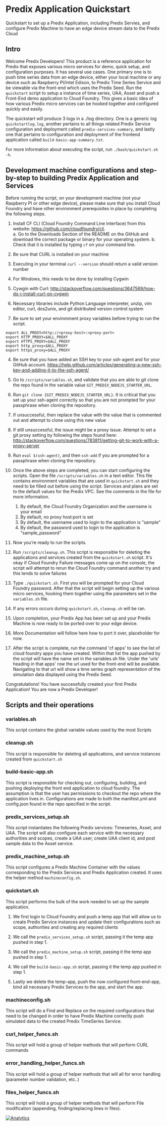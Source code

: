 # Predix Application Quickstart
Quickstart to set up a Predix Application, including Predix Servies, and configure Predix Machine to have an edge device stream data to the Predix Cloud

## Intro
Welcome Predix Developers! This product is a reference application for Predix that exposes various micro services for demo, quick setup, and configuration purposes. It has several use cases. One primary one is to push time series data from an edge device, either your local machine or any device such as Raspberry PI/Intel Edison,  to Predix Time Series Service and be viewable via the front-end which uses the Predix Seed. Run the `quickstart` script to setup a instance of time series, UAA, Asset and push a Front-End demo application to Cloud Foundry. This gives a basic idea of how various Predix micro services can be hooked together and configured quickly and easily.

The quickstart will produce 3 logs in a ./log directory. One is a generic log `quickstartlog.log`, another pertains to all things related Predix Service configuration and deployment called `predix-services-summary`, and lastly one that pertains to configuration and deployment of the frontend application called `build-basic-app-summary.txt`.

For more information about executing the script, run `./bash/quickstart.sh -h`.

## Development machine configurations and step-by-step to building Predix Application and Services

Before running the script, on your development machine (not your Raspberry PI or other edge device), please make sure that you install Cloud Foundry and have other environment prerequisites in place by completing the following steps.

1. Install CF CLI (Cloud Foundry Command Line Interface) from this website: https://github.com/cloudfoundry/cli.  
  a. Go to the Downloads Section of the README on the GitHub and download the correct package or binary for your operating system.
  b. Check that it is installed by typing `cf` on your command line.  

2. Be sure that CURL is installed on your machine
  1. Executing in your terminal `curl --version` should return a valid version number
  2. For Windows, this needs to be done by installing Cygwin
  3. Cywgin with Curl: http://stackoverflow.com/questions/3647569/how-do-i-install-curl-on-cygwin
  4. Necessary libraries include Python Language interpreter, unzip, vim editor, curl, dos2unix, and git distributed version control system

3. Be sure to set your environment proxy variables before trying to run the script.
```
export ALL_PROXY=http://<proxy-host>:<proxy-port>
export HTTP_PROXY=$ALL_PROXY
export HTTPS_PROXY=$ALL_PROXY
export http_proxy=$ALL_PROXY
export https_proxy=$ALL_PROXY
```

4. Be sure that you have added an SSH key to your ssh-agent and for your GitHub account. https://help.github.com/articles/generating-a-new-ssh-key-and-adding-it-to-the-ssh-agent/

5. Go to `/scripts/variables.sh`, and validate that you are able to git clone the repo found in the variable value `GIT_PREDIX_NODEJS_STARTER_URL`.
  1. Run `git clone {GIT_PREDIX_NODEJS_STARTER_URL}`. It is critical that you set up your ssh-agent correctly so that you are not prompted for your passphrase when cloning the repository.
  2. If unsuccessful, then replace the value with the value that is commented out and attempt to clone using this new value
  3. If still unsuccessful, the issue might be a proxy issue. Attempt to set a git proxy setting by following the steps found here: http://stackoverflow.com/questions/783811/getting-git-to-work-with-a-proxy-server
  4. Run `eval $(ssh-agent)`, and then `ssh-add` if you are prompted for a passphrase when cloning the repository.

6. Once the above steps are completed, you can start configuring the scripts.  Open the file `/scripts/variables.sh` in a text editor.  This file contains environment variables that are used in `quickstart.sh` and they need to be filled out before using the script. Services and plans are set to the default values for the Predix VPC. See the comments in the file for more information.
    1. By default, the Cloud Foundry Organization and the username is your email
    2. By default, no proxy host:port is set
    3. By default, the username used to login to the application is "sample"
    4. By default, the password used to login to the application is "sample_password"

7. Now you’re ready to run the scripts.

  1. Run `/scripts/cleanup.sh`. This script is responsible for deleting the applications and services created from the `quickstart.sh` script. It's okay if Cloud Foundry Failure messages come up on the console, the script will
  attempt to rerun the Cloud Foundry command another try and this tends to solve failures
  2. Type `./quickstart.sh`. First you will be prompted for your Cloud Foundry password. After that the script will begin setting up the various micro services, hooking them together using the parameters set in the `variables.sh` file.
  3. If any errors occurs during `quickstart.sh`, `cleanup.sh` will be ran.

8.	Upon completion, your Predix App has been set up and your Predix Machine is now ready to be ported over to
your edge device.
  1. More Documentation will follow here how to port it over, placeholder for now.

9.	After the script is complete, run the command 'cf apps' to see the list of cloud foundry apps you have created. Within that list the app pushed by the script will have the name set in the variables.sh file. Under the 'urls' heading in that apps' row the url used for the front-end will be available. Navigating to that url will show a time series graph representation of the simulation data displayed using the Predix Seed.

Congratulations! You have successfully created your first Predix Application! You are now a Predix Developer!


## Scripts and their operations
### variables.sh
This script contains the global variable values used by the most Scripts
### cleanup.sh
This script is responsible for deleting all applications, and service instances created from `quickstart.sh`
### build-basic-app.sh
This script is responsible for checking out, configuring, building, and pushing deploying the front end application to cloud foundry. The assumption is that the user has permissions to checkout the repo where the application lives in. Configurations are made to both the manifest.yml and config.json found in the repo specified in the script.
### predix_services_setup.sh
This script instantiates the following Predix services: Timeseries, Asset, and UAA. The script will also configure each service with the necessary authorities and scopes, create a UAA user, create UAA client id, and
post sample data to the Asset service.
### predix_machine_setup.sh
This script configures a Predix Machine Container with the values corresponding to the Predix Services and Predix Application created. It uses the helper method `machineconfig.sh`.
### quickstart.sh
This script performs the bulk of the work needed to set up the sample application.

1. We first login to Cloud Foundry and push a temp app that will allow us to create Predix Service instances and update their configurations such as scope, authorities and creating any required clients

2. We call the `predix_services_setup.sh` script, passing it the temp app pushed in step 1.

3. We call the `predix_machine_setup.sh` script, passing it the temp app pushed in step 1.

4. We call the `build-basic-app.sh` script, passing it the temp app pushed in step 1.

5. Lastly we delete the temp-app, push the now configured front-end-app, bind all necessary Predix Services to the app, and start the app.

### machineconfig.sh
This script will do a Find and Replace on the required configurations that need to be changed in order to have Predix Machine correctly push simulated data to the created Predix TimeSeries Service.
### curl_helper_funcs.sh
This script will hold a group of helper methods that will perform CURL commands
### error_handling_helper_funcs.sh
This script will hold a group of helper methods that will all for error handling (parameter number validation, etc..)
### files_helper_funcs.sh
This script will hold a group of helper methods that will perform File modification (appending, finding/replacing lines in files).

[![Analytics](https://ga-beacon.appspot.com/UA-82773213-1/predix-scripts/readme?pixel)](https://github.com/PredixDev)
